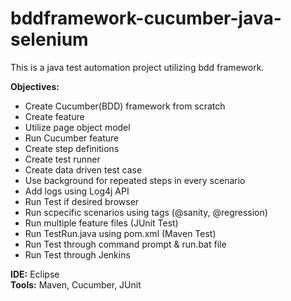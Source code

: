 # bddframework-cucumber-java-selenium

This is a java test automation project utilizing bdd framework.

**Objectives:**

- Create Cucumber(BDD) framework from scratch
- Create feature
- Utilize page object model
- Run Cucumber feature 
- Create step definitions
- Create test runner
- Create data driven test case
- Use background for repeated steps in every scenario
- Add logs using Log4j API
- Run Test if desired browser
- Run scpecific scenarios using tags (@sanity, @regression)
- Run multiple feature files (JUnit Test)
- Run TestRun.java using pom.xml (Maven Test)
- Run Test through command prompt & run.bat file
- Run Test through Jenkins



**IDE:** Eclipse\
**Tools:** Maven, Cucumber, JUnit